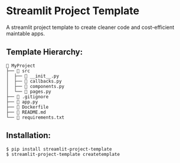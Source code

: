 # Streamlit Project Template

A streamlit project template to create cleaner code and cost-efficient maintable apps. 

## Template Hierarchy:
     MyProject
    ├──  src
    │  ├──  __init__.py 
    │  ├──  callbacks.py
    │  ├──  components.py
    │  └──  pages.py
    ├──  .gitignore
    ├──  app.py
    ├──  Dockerfile
    ├──  README.md
    └──  requirements.txt

## Installation:
```
$ pip install streamlit-project-template
$ streamlit-project-template createtemplate
```